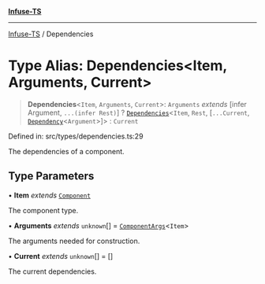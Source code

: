 [**Infuse-TS**](../README.md)

***

[Infuse-TS](../README.md) / Dependencies

# Type Alias: Dependencies\<Item, Arguments, Current\>

> **Dependencies**\<`Item`, `Arguments`, `Current`\>: `Arguments` *extends* \[infer Argument, `...(infer Rest)`\] ? [`Dependencies`](Dependencies.md)\<`Item`, `Rest`, \[`...Current`, [`Dependency`](Dependency.md)\<`Argument`\>\]\> : `Current`

Defined in: src/types/dependencies.ts:29

The dependencies of a component.

## Type Parameters

• **Item** *extends* [`Component`](Component.md)

The component type.

• **Arguments** *extends* `unknown`[] = [`ComponentArgs`](ComponentArgs.md)\<`Item`\>

The arguments needed for construction.

• **Current** *extends* `unknown`[] = \[\]

The current dependencies.
